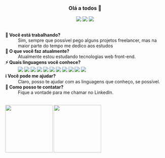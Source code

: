<h3 align='center'>Olá a todos 👋</h3>

<p align='center'>
  <a href="https://www.linkedin.com/in/viniciosComerciante" target="_blank"><img src="https://img.shields.io/badge/-Linkedin-0077B5?style=flat-square&logo=Linkedin&logoColor=white&link=https://www.linkedin.com/in/rafaelzorzenon"/></a>
  <a href="https://github.com/viniciosComerciante" target="_blank"><img src="https://img.shields.io/badge/-Github-000?style=flat-square&logo=Github&logoColor=white&link=https://github.com/rafaasimi"/></a>
  <a href="https://twitter.com/viniComerciante" target="_blank"><img src="https://img.shields.io/badge/-Twitter-1ca0f1?style=flat-square&labelColor=1ca0f1&logo=twitter&logoColor=white&link=https://twitter.com/viniComerciante"/></a>
</p>

<br>

<dt><strong>🔭 Você está trabalhando?</strong></dt>
<dd>Sim, sempre que possível pego alguns projetos freelancer, mas na maior parte do tempo me dedico aos estudos</dd>

<dt><strong>🌱 O que você faz atualmente?</strong></dt>
<dd>Atualmente estou estudando tecnologias web front-end.</dd>

<dt><strong>⚡ Quais linguagens você conhece?</strong></dt>
<dd>
  <img src="https://img.shields.io/badge/HTML-239120?style=for-the-badge&logo=html5&logoColor=white"/>
  <img src="https://img.shields.io/badge/CSS-239120?&style=for-the-badge&logo=css3&logoColor=white"/>
  <img src="https://img.shields.io/badge/JavaScript-F7DF1E?style=for-the-badge&logo=javascript&logoColor=black"/>
  <img src="https://img.shields.io/badge/Node.js-43853D?style=for-the-badge&logo=node.js&logoColor=white"/>
  <img src="https://img.shields.io/badge/TypeScript-007ACC?style=for-the-badge&logo=typescript&logoColor=white"/>
  <img src="https://img.shields.io/badge/Sass-CC6699?style=for-the-badge&logo=sass&logoColor=white"/>
  <img src="https://img.shields.io/badge/Express.js-404D59?style=for-the-badge"/>
  <img src="https://img.shields.io/badge/React-20232A?style=for-the-badge&logo=react&logoColor=61DAFB"/>
  <img src="https://img.shields.io/badge/Redux-593D88?style=for-the-badge&logo=redux&logoColor=white"/>
  <img src="https://img.shields.io/badge/MySQL-00000F?style=for-the-badge&logo=mysql&logoColor=white"/>
  <img src="https://img.shields.io/badge/MongoDB-4EA94B?style=for-the-badge&logo=mongodb&logoColor=white"/>
  <img src=""/>
  

</dd>

<dt><strong>ℹ️ Você pode me ajudar?</strong></dt>
<dd>Claro, posso te ajudar com as linguagens que conheço, se possível.</dd>

<dt><strong>💬 Como posso te contatar?</strong></dt>
<dd>Fique a vontade para me chamar no LinkedIn.</dd>
<br>
<p align="center">
<a href="https://github.com/viniciosComerciante">
<img height="150em" align="left" src="https://github-readme-stats.vercel.app/api?username=viniciosComerciante&show_icons=true" />
<img height="150em" align="left" src="https://github-readme-stats.vercel.app/api/top-langs/?username=viniciosComerciante&layout=compact" />
</a>
</p>
